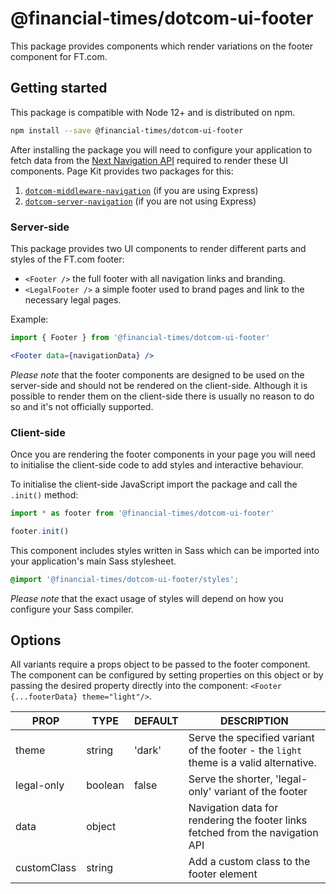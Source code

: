 # @financial-times/dotcom-ui-footer

This package provides components which render variations on the footer component for FT.com.


## Getting started

This package is compatible with Node 12+ and is distributed on npm.

```bash
npm install --save @financial-times/dotcom-ui-footer
```

After installing the package you will need to configure your application to fetch data from the [Next Navigation API] required to render these UI components. Page Kit provides two packages for this:

1. [`dotcom-middleware-navigation`] (if you are using Express)
2. [`dotcom-server-navigation`] (if you are not using Express)

[Next Navigation API]: http://github.com/Financial-Times/next-navigation-api
[`dotcom-middleware-navigation`]: ../dotcom-middleware-navigation/README.md
[`dotcom-server-navigation`]: ../dotcom-server-navigation/README.md

### Server-side

This package provides two UI components to render different parts and styles of the FT.com footer:

- `<Footer />` the full footer with all navigation links and branding.
- `<LegalFooter />` a simple footer used to brand pages and link to the necessary legal pages.

Example:

```jsx
import { Footer } from '@financial-times/dotcom-ui-footer'

<Footer data={navigationData} />
```

_Please note_ that the footer components are designed to be used on the server-side and should not be rendered on the client-side. Although it is possible to render them on the client-side there is usually no reason to do so and it's not officially supported.

### Client-side

Once you are rendering the footer components in your page you will need to initialise the client-side code to add styles and interactive behaviour.

To initialise the client-side JavaScript import the package and call the `.init()` method:

```js
import * as footer from '@financial-times/dotcom-ui-footer'

footer.init()
```

This component includes styles written in Sass which can be imported into your application's main Sass stylesheet.

```scss
@import '@financial-times/dotcom-ui-footer/styles';
```

_Please note_ that the exact usage of styles will depend on how you configure your Sass compiler.


## Options

All variants require a props object to be passed to the footer component. The component can be configured by setting properties on this object or by passing the desired property directly into the component: `<Footer {...footerData} theme="light"/>`.

|    PROP    |  TYPE   | DEFAULT |                                      DESCRIPTION                                      |
| ---------- | ------- | ------- | ------------------------------------------------------------------------------------- |
| theme      | string  | 'dark'  | Serve the specified variant of the footer - the `light` theme is a valid alternative. |
| legal-only | boolean | false   | Serve the shorter, 'legal-only' variant of the footer                                 |
| data       | object  |         | Navigation data for rendering the footer links fetched from the navigation API        |
| customClass | string | | Add a custom class to the footer element 